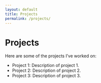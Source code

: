 ```yaml
---
layout: default
title: Projects
permalink: /projects/
---
```


# Projects

Here are some of the projects I've worked on:

- Project 1: Description of project 1.
- Project 2: Description of project 2.
- Project 3: Description of project 3.
